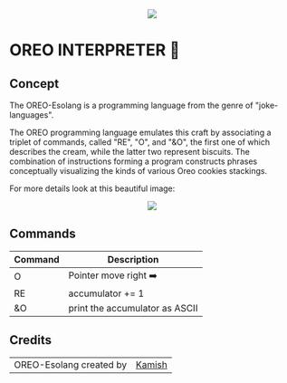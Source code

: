 <div align="center">
    <img src="https://upload.wikimedia.org/wikipedia/de/thumb/d/dd/Logo_Oreo.svg/500px-Logo_Oreo.svg.png"/>
</div>

# OREO INTERPRETER 🍪

## Concept

The OREO-Esolang is a programming language from the genre of "joke-languages".

The OREO programming language emulates this craft by associating a triplet of commands, called "RE", "O", and "&O", the
first one of which describes the cream, while the latter two represent biscuits. The combination of instructions forming
a program constructs phrases conceptually visualizing the kinds of various Oreo cookies stackings.

For more details look at this beautiful image:
<div align="center">
    <img src="https://esolangs.org/w/images/thumb/2/21/Oreo.jpg/640px-Oreo.jpg"/>
</div>

## Commands
<table>
    <thead>
        <tr>
            <th>Command</th>
            <th>Description</th>
        </tr>
    </thead>
    <tbody>
        <tr>
            <td>O</td>
            <td>Pointer move right ➡️</td>
        </tr>
        <tr>
            <td>RE</td>
            <td>accumulator += 1 </td>
        </tr>
        <tr>
            <td>&O</td>
            <td>print the accumulator as ASCII </td>
        </tr>
    </tbody>
</table>

## Credits
<table>
    <tr>
        <td>
            OREO-Esolang created by
        </td>
        <td>
            <a href="https://esolangs.org/wiki/User:Kamish">
                Kamish
            </a>
        </td>
    </tr>
</table>



